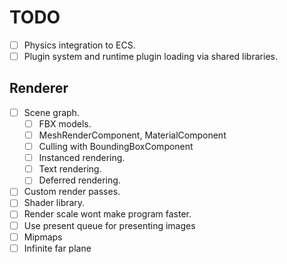 # TODO

- [ ] Physics integration to ECS.
- [ ] Plugin system and runtime plugin loading via shared libraries.

## Renderer
- [ ] Scene graph.
    - [ ] FBX models.
    - [ ] MeshRenderComponent, MaterialComponent 
    - [ ] Culling with BoundingBoxComponent
    - [ ] Instanced rendering.
    - [ ] Text rendering.
    - [ ] Deferred rendering.
- [ ] Custom render passes.
- [ ] Shader library.
- [ ] Render scale wont make program faster.
- [ ] Use present queue for presenting images
- [ ] Mipmaps
- [ ] Infinite far plane
